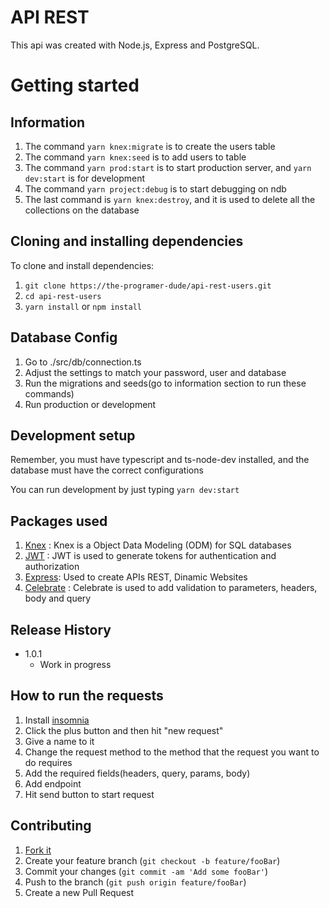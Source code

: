# API REST

This api was created with Node.js, Express and PostgreSQL.

# Getting started

## Information

1. The command `yarn knex:migrate` is to create the users table
2. The command `yarn knex:seed` is to add users to table
3. The command `yarn prod:start` is to start production server, and `yarn dev:start` is for development
4. The command `yarn project:debug` is to start debugging on ndb
5. The last command is `yarn knex:destroy`, and it is used to delete all the collections on the database

## Cloning and installing dependencies

To clone and install dependencies:

1. `git clone https://the-programer-dude/api-rest-users.git`
2. `cd api-rest-users`
3. `yarn install` or `npm install`

## Database Config

1. Go to ./src/db/connection.ts
2. Adjust the settings to match your password, user and database
3. Run the migrations and seeds(go to information section to run these commands)
4. Run production or development

## Development setup

Remember, you must have typescript and ts-node-dev installed, and the database must have the correct configurations

You can run development by just typing `yarn dev:start`

## Packages used

1. [Knex](https://knexjs.org) : Knex is a Object Data Modeling (ODM) for SQL databases
2. [JWT](https://jwt.io) : JWT is used to generate tokens for authentication and authorization
3. [Express](https://expressjs.com): Used to create APIs REST, Dinamic Websites
4. [Celebrate](https://www.npmjs.com/package/celebrate) : Celebrate is used to add validation to parameters, headers, body and query

## Release History

- 1.0.1
  - Work in progress

## How to run the requests

1. Install [insomnia](https://insomnia.rest)
2. Click the plus button and then hit "new request"
3. Give a name to it
4. Change the request method to the method that the request you want to do requires
5. Add the required fields(headers, query, params, body)
6. Add endpoint
7. Hit send button to start request

## Contributing

1. [Fork it](https://github.com/the-programmer-dude/api-rest-test/fork)
2. Create your feature branch (`git checkout -b feature/fooBar`)
3. Commit your changes (`git commit -am 'Add some fooBar'`)
4. Push to the branch (`git push origin feature/fooBar`)
5. Create a new Pull Request
